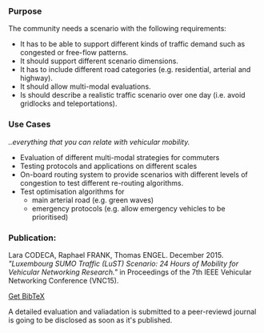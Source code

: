 ### Purpose
The community needs a scenario with the following requirements:
* It has to be able to support different kinds of traffic demand such as congested or free-flow patterns.
* It should support different scenario dimensions.
* It has to include different road categories (e.g. residential, arterial and highway).
* It should allow multi-modal evaluations.
* Is should describe a realistic traffic scenario over one day (i.e. avoid gridlocks and teleportations).

### Use Cases
*..everything that you can relate with vehicular mobility.*
* Evaluation of different multi-modal strategies for commuters
* Testing protocols and applications on different scales
* On-board routing system to provide scenarios with different levels of congestion to test different re-routing algorithms.
* Test optimisation algorithms for
  * main arterial road (e.g. green waves)
  * emergency protocols (e.g. allow emergency vehicles to be prioritised)

### Publication:

Lara CODECA, Raphael FRANK, Thomas ENGEL. December 2015. *"Luxembourg SUMO Traffic (LuST) Scenario: 24 Hours of Mobility for Vehicular Networking Research."* in Proceedings of the 7th IEEE Vehicular Networking Conference (VNC15).

[Get BibTeX](https://github.com/lcodeca/LuSTScenario/BibTeX.bib)

A detailed evaluation and valiadation is submitted to a peer-reviewd journal is going to be disclosed as soon as it's published.  
